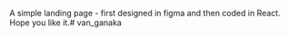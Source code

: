 A simple landing page - first designed in figma and then coded in React. Hope you like it.#   v a n _ g a n a k a  
 